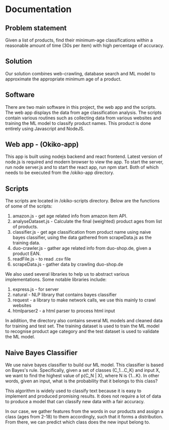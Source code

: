 # Documentation

## Problem statement
Given a list of products, find their minimum-age classifications within 
a reasonable amount of time (30s per item) with high percentage of accuracy.

## Solution
Our solution combines web-crawling, database search and ML model to 
approximate the appropriate minimum age of a product.

## Software
There are two main software in this project, the web app and the scripts.
The web app displays the data from age classification analysis. The scripts
contain various routines such as collecting data from various websites and 
training the ML model to classify product names. This product is done entirely
using Javascript and NodeJS.

## Web app - (Okiko-app)
This app is built using nodejs backend and react frontend. Latest version of
node.js is required and modern browser to view the app. To start the server, run
node server.js and to start the react app, run npm start. Both of which needs to be
executed from the /okiko-app directory.

## Scripts
The scripts are located in /okiko-scripts directory. Below are the functions of some
of the scripts:

  1. amazon.js - get age related info from amazon item API.
  2. analyseDataset.js - Calculate the final (weighted) product ages from list of products.
  3. classifier.js - get age classification from product name using naive bayes classifier, using the data gathered from scrapeData.js as the training data.
  4. duo-crawler.js - gather age related info from duo-shop.de, given a product EAN.
  5. readFile.js - to read .csv file
  6. scrapeData.js - gather data by crawling duo-shop.de

We also used several libraries to help us to abstract various implementations. Some notable
libraries include:

  1. express.js - for server
  2. natural - NLP library that contains bayes classifier
  3. request - a library to make network calls, we use this mainly to crawl websites
  4. htmlparser2 - a html parser to process html input

In addition, the directory also contains several ML models and cleaned data for training
and test set. The training dataset is used to train the ML model to recognise product age category and the test dataset is used to validate the ML model.

## Naive Bayes Classifier
We use naive bayes classifier to build our ML model. This classifier is based on Bayes's rule.
Specifically, given a set of classes (C_1...C_K) and input X, we want to find the highest value
of p(C_N | X), where N is {1...K}. In other words, given an input, what is the probability that it belongs to this class?

This algorithm is widely used to classify text because it is easy to implement and produced promising results. It does not require a lot of data to produce a model that can classify new data with a fair accuracy.

In our case, we gather features from the words in our products and assign a class (ages from 2-18) to them accordingly, such that it forms a distribution. From there, we can predict which class does the new input belong to.

